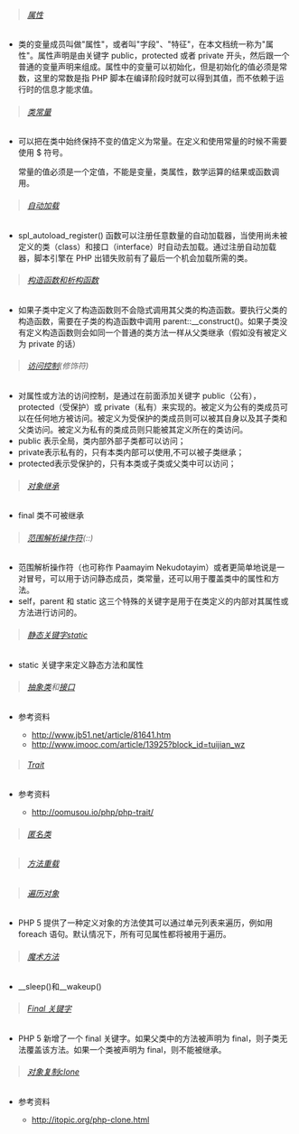 > ###### [属性](http://php.net/manual/zh/language.oop5.properties.php)

  - 类的变量成员叫做"属性"，或者叫"字段"、"特征"，在本文档统一称为"属性"。属性声明是由关键字 public，protected 或者 private 开头，然后跟一个普通的变量声明来组成。属性中的变量可以初始化，但是初始化的值必须是常数，这里的常数是指 PHP 脚本在编译阶段时就可以得到其值，而不依赖于运行时的信息才能求值。
  
> ###### [类常量](http://php.net/manual/zh/language.oop5.constants.php)

  - 可以把在类中始终保持不变的值定义为常量。在定义和使用常量的时候不需要使用 $ 符号。
    
    常量的值必须是一个定值，不能是变量，类属性，数学运算的结果或函数调用。

> ###### [自动加载](http://php.net/manual/zh/language.oop5.autoload.php)

  -  spl_autoload_register() 函数可以注册任意数量的自动加载器，当使用尚未被定义的类（class）和接口（interface）时自动去加载。通过注册自动加载器，脚本引擎在 PHP 出错失败前有了最后一个机会加载所需的类。

> ###### [构造函数和析构函数](http://php.net/manual/zh/language.oop5.decon.php)

  - 如果子类中定义了构造函数则不会隐式调用其父类的构造函数。要执行父类的构造函数，需要在子类的构造函数中调用 parent::__construct()。如果子类没有定义构造函数则会如同一个普通的类方法一样从父类继承（假如没有被定义为 private 的话）
  
> ###### [访问控制](http://php.net/manual/zh/language.oop5.visibility.php)(修饰符)

  - 对属性或方法的访问控制，是通过在前面添加关键字 public（公有），protected（受保护）或 private（私有）来实现的。被定义为公有的类成员可以在任何地方被访问。被定义为受保护的类成员则可以被其自身以及其子类和父类访问。被定义为私有的类成员则只能被其定义所在的类访问。
  - public 表示全局，类内部外部子类都可以访问；
  - private表示私有的，只有本类内部可以使用,不可以被子类继承；
  - protected表示受保护的，只有本类或子类或父类中可以访问；
  
> ###### [对象继承](http://php.net/manual/zh/language.oop5.inheritance.php)

  - final 类不可被继承
  
> ###### [范围解析操作符](http://php.net/manual/zh/language.oop5.paamayim-nekudotayim.php)(::)

  - 范围解析操作符（也可称作 Paamayim Nekudotayim）或者更简单地说是一对冒号，可以用于访问静态成员，类常量，还可以用于覆盖类中的属性和方法。
  - self，parent 和 static 这三个特殊的关键字是用于在类定义的内部对其属性或方法进行访问的。
  
> ###### [静态关键字static](http://php.net/manual/zh/language.oop5.static.php)

  - static 关键字来定义静态方法和属性
  
> ###### [抽象类](http://php.net/manual/zh/language.oop5.abstract.php)和[接口](http://php.net/manual/zh/language.oop5.interfaces.php)

  - 参考资料
    
    - http://www.jb51.net/article/81641.htm
    - http://www.imooc.com/article/13925?block_id=tuijian_wz

> ###### [Trait](http://php.net/manual/zh/language.oop5.traits.php)

  - 参考资料
  
    - http://oomusou.io/php/php-trait/
 
> ###### [匿名类](http://php.net/manual/zh/language.oop5.anonymous.php)

> ###### [方法重载](http://php.net/manual/zh/language.oop5.overloading.php)

> ###### [遍历对象](http://php.net/manual/zh/language.oop5.iterations.php)
  
  - PHP 5 提供了一种定义对象的方法使其可以通过单元列表来遍历，例如用 foreach 语句。默认情况下，所有可见属性都将被用于遍历。
  
> ###### [魔术方法](http://php.net/manual/zh/language.oop5.magic.php)

  - __sleep()和__wakeup()
  
> ###### [Final 关键字](http://php.net/manual/zh/language.oop5.final.php)

  - PHP 5 新增了一个 final 关键字。如果父类中的方法被声明为 final，则子类无法覆盖该方法。如果一个类被声明为 final，则不能被继承。 

> ###### [对象复制clone](http://php.net/manual/zh/language.oop5.cloning.php)

  - 参考资料
  
    - http://itopic.org/php-clone.html
  
  
  













  
  
  
  
  
  
  
  
  
  
  
  
  